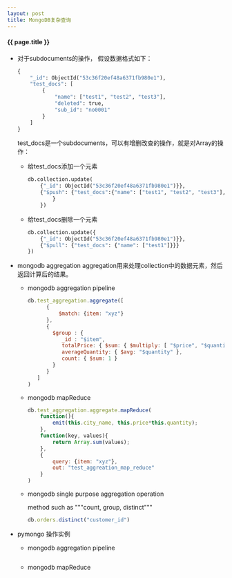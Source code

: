 ```yaml
---
layout: post
title: MongoDB复杂查询
---
```


#### {{ page.title }}

+ 对于subdocuments的操作， 假设数据格式如下：

  ~~~ python
  {
      "_id": ObjectId("53c36f20ef48a6371fb980e1"),
      "test_docs": [
          {
              "name": ["test1", "test2", "test3"],
              "deleted": true,
              "sub_id": "no0001"
          }
      ]
  }
  ~~~
    
  test_docs是一个subdocuments，可以有增删改查的操作，就是对Array的操作：

  + 给test_docs添加一个元素
  
    ~~~ python
    db.collection.update(
        {"_id": ObjectId("53c36f20ef48a6371fb980e1")}},
        {"$push": {"test_docs":{"name": ["test1", "test2", "test3"],"deleted": false,"sub_id": "no002"}
            }
        })
    ~~~
  + 给test_docs删除一个元素
    
    ~~~ python
    db.collection.update({
        {"_id": ObjectId("53c36f20ef48a6371fb980e1")}},
        {"$pull": {"test_docs": {"name": ["test1"]}}}
    })
    ~~~

+ mongodb aggregation
  aggregation用来处理collection中的数据元素，然后返回计算后的结果。
  + mongodb aggregation pipeline
    
    ~~~ javascript
    db.test_aggregation.aggregate([
          {
              $match: {item: "xyz"}
          },
          {
            $group : {
               _id : "$item",
               totalPrice: { $sum: { $multiply: [ "$price", "$quantity" ] } },
               averageQuantity: { $avg: "$quantity" },
               count: { $sum: 1 }
            }
          }
       ]
    )
    ~~~
  + mongodb mapReduce

    ~~~ javascript
    db.test_aggregation.aggregate.mapReduce(
        function(){
            emit(this.city_name, this.price*this.quantity);
        },
        function(key, values){
            return Array.sum(values);
        },
        {
            query: {item: "xyz"},
            out: "test_aggreation_map_reduce"
        }
    )
    ~~~
  + mongodb single purpose aggregation operation
    
    method such as """count, group, distinct"""

    ~~~ javascript
    db.orders.distinct("customer_id")
    ~~~
+ pymongo 操作实例

  + mongodb aggregation pipeline

  ~~~ python
  ~~~
  + mongodb mapReduce

  ~~~ python
  ~~~
